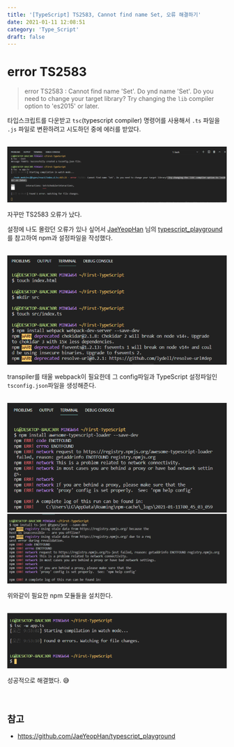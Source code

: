 ```yaml
---
title: '[TypeScript] TS2583, Cannot find name Set, 오류 해결하기'
date: 2021-01-11 12:08:51
category: 'Type_Script'
draft: false
---
```


# error TS2583

> error TS2583 : Cannot find name 'Set'. Do ynd name 'Set'. Do you need to change your target library? Try changing the `lib` compiler option to 'es2015' or later.

타입스크립트를 다운받고 `tsc`(typescript compiler) 명령어를 사용해서 `.ts` 파일을 `.js` 파일로 변환하려고 시도하던 중에 에러를 받았다.
<br/>
<br/>

![](./images/typescript_error_TS2583.png)

자꾸만 TS2583 오류가 났다.
<br/>

설정에 나도 몰랐던 오류가 있나 싶어서 [JaeYeopHan](https://jbee.io/) 님의 [typescript_playground](https://github.com/JaeYeopHan/typescript_playground)를 참고하여 npm과 설정파일을 작성했다.
<br/>
<br/>

![](./images/typescript_error_answer_1.png)

transpiler를 태울 webpack이 필요한데 그 config파일과 TypeScript 설정파일인 `tsconfig.json`파일을 생성해준다.
<br/>
<br/>

![](./images/typescript_error_answer_2.png)
![](./images/typescript_error_answer_3.png)
<br/>

위와같이 필요한 npm 모듈들을 설치한다.
<br/>
<br/>

![](./images/typescript_error_TS2583_solved.png)
<br/>

성공적으로 해결했다. &#128517;
<br/>
<br/>
<br/>

## 참고

- https://github.com/JaeYeopHan/typescript_playground
